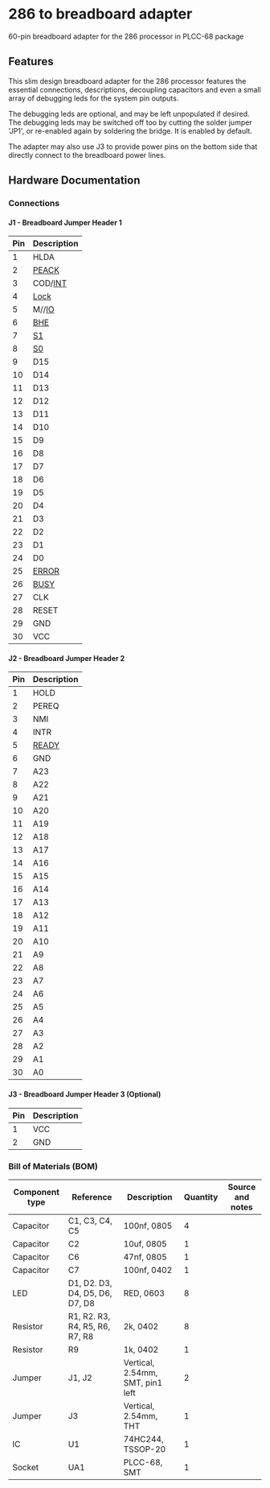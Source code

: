 # 286 to breadboard adapter
60-pin breadboard adapter for the 286 processor in PLCC-68 package

## Features
This slim design breadboard adapter for the 286 processor features the essential connections, descriptions, decoupling capacitors and even a small array of debugging leds for the system pin outputs. 

The debugging leds are optional, and may be left unpopulated if desired. The debugging leds may be switched off too by cutting the solder jumper 'JP1', or re-enabled again by soldering the bridge. It is enabled by default.

The adapter may also use J3 to provide power pins on the bottom side that directly connect to the breadboard power lines.

## Hardware Documentation

### Connections

#### J1 - Breadboard Jumper Header 1

Pin | Description
--- | -----------
1   | HLDA
2   | <ins>PEACK</ins>
3   | COD/<ins>INT</ins>
4   | <ins>Lock</ins>
5   | M//<ins>IO</ins>
6   | <ins>BHE</ins>
7   | <ins>S1</ins>
8   | <ins>S0</ins>
9   | D15
10  | D14
11  | D13
12  | D12
13  | D11
14  | D10
15  | D9
16  | D8
17  | D7
18  | D6
19  | D5
20  | D4
21  | D3
22  | D2
23  | D1
24  | D0
25  | <ins>ERROR</ins>
26  | <ins>BUSY</ins>
27  | CLK
28  | RESET
29  | GND
30  | VCC

#### J2 - Breadboard Jumper Header 2

Pin | Description
--- | -----------
1   | HOLD
2   | PEREQ
3   | NMI
4   | INTR
5   | <ins>READY</ins>
6   | GND
7   | A23
8   | A22
9   | A21
10   | A20
11  | A19
12  | A18
13  | A17
14  | A16
15  | A15
16  | A14
17  | A13
18  | A12
19  | A11
20  | A10
21  | A9
22  | A8
23  | A7
24  | A6
25  | A5
26  | A4
27  | A3
28  | A2
29  | A1
30  | A0

#### J3 - Breadboard Jumper Header 3 (Optional)

Pin | Description
--- | -----------
1   | VCC
2   | GND

### Bill of Materials (BOM)

Component type | Reference | Description | Quantity | Source and notes
-------------- | --------- | ----------- | -------- | ----------------
Capacitor | C1, C3, C4, C5 | 100nf, 0805 | 4 | 
Capacitor | C2 | 10uf, 0805 | 1 | 
Capacitor | C6 | 47nf, 0805 | 1 |
Capacitor | C7 | 100nf, 0402 | 1 | 
LED | D1, D2. D3, D4, D5, D6, D7, D8 | RED, 0603 | 8 |
Resistor | R1, R2. R3, R4, R5, R6, R7, R8 | 2k, 0402 | 8 |
Resistor | R9 | 1k, 0402 | 1 | 
Jumper | J1, J2 | Vertical, 2.54mm, SMT, pin1 left | 2 | 
Jumper | J3 | Vertical, 2.54mm, THT | 1 | 
IC | U1 | 74HC244, TSSOP-20 | 1 | 
Socket | UA1 | PLCC-68, SMT | 1 |